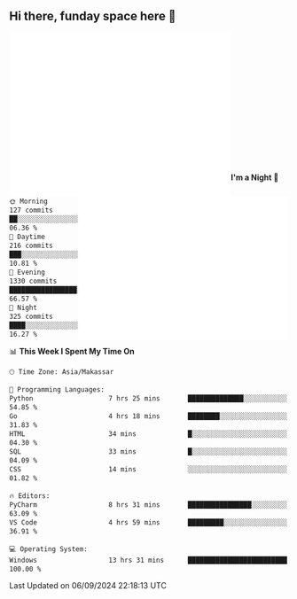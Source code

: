 ## Hi there, funday space here 🚀

<img align="left" width="400" alt="🌞" src="https://raw.githubusercontent.com/fhasnur/fhasnur/master/general.svg?token=ATQS65TR7ETTG5RLJUDIDBLBN34HE">
<img align="right" width="380" alt="🌞" src="https://raw.githubusercontent.com/fhasnur/fhasnur/master/statistics.svg?token=ATQS65TR7ETTG5RLJUDIDBLBN34HE">

<br><br><br><br><br><br><br><br><br><br><br><br><br><br>

<!--START_SECTION:waka-->
**I'm a Night 🦉** 

```text
🌞 Morning                127 commits         ██░░░░░░░░░░░░░░░░░░░░░░░   06.36 % 
🌆 Daytime                216 commits         ███░░░░░░░░░░░░░░░░░░░░░░   10.81 % 
🌃 Evening                1330 commits        █████████████████░░░░░░░░   66.57 % 
🌙 Night                  325 commits         ████░░░░░░░░░░░░░░░░░░░░░   16.27 % 
```


📊 **This Week I Spent My Time On** 

```text
🕑︎ Time Zone: Asia/Makassar

💬 Programming Languages: 
Python                   7 hrs 25 mins       ██████████████░░░░░░░░░░░   54.85 % 
Go                       4 hrs 18 mins       ████████░░░░░░░░░░░░░░░░░   31.83 % 
HTML                     34 mins             █░░░░░░░░░░░░░░░░░░░░░░░░   04.30 % 
SQL                      33 mins             █░░░░░░░░░░░░░░░░░░░░░░░░   04.09 % 
CSS                      14 mins             ░░░░░░░░░░░░░░░░░░░░░░░░░   01.82 % 

🔥 Editors: 
PyCharm                  8 hrs 31 mins       ████████████████░░░░░░░░░   63.09 % 
VS Code                  4 hrs 59 mins       █████████░░░░░░░░░░░░░░░░   36.91 % 

💻 Operating System: 
Windows                  13 hrs 31 mins      █████████████████████████   100.00 % 
```


 Last Updated on 06/09/2024 22:18:13 UTC
<!--END_SECTION:waka-->
